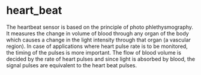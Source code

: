 # heart_beat
The heartbeat sensor is based on the principle of photo phlethysmography. It measures the change in volume of blood through any organ of the body which causes a change in the light intensity through that organ (a vascular region). In case of applications where heart pulse rate is to be monitored, the timing of the pulses is more important. The flow of blood volume is decided by the rate of heart pulses and since light is absorbed by blood, the signal pulses are equivalent to the heart beat pulses.
